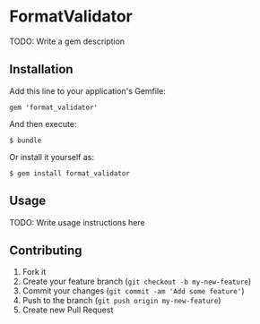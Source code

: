 # FormatValidator

TODO: Write a gem description

## Installation

Add this line to your application's Gemfile:

    gem 'format_validator'

And then execute:

    $ bundle

Or install it yourself as:

    $ gem install format_validator

## Usage

TODO: Write usage instructions here

## Contributing

1. Fork it
2. Create your feature branch (`git checkout -b my-new-feature`)
3. Commit your changes (`git commit -am 'Add some feature'`)
4. Push to the branch (`git push origin my-new-feature`)
5. Create new Pull Request
